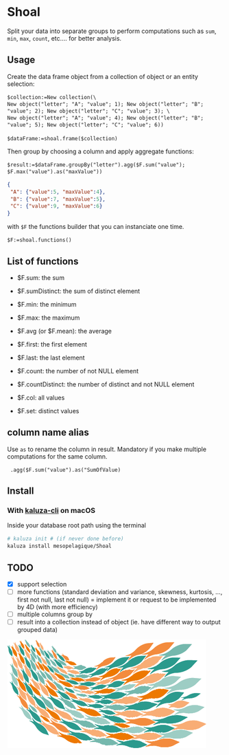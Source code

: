 # Shoal

Split your data into separate groups to perform computations such as `sum`, `min`, `max`, `count`, etc.... for better analysis.

## Usage

Create the data frame object from a collection of object or an entity selection:

```4d
$collection:=New collection(\
New object("letter"; "A"; "value"; 1); New object("letter"; "B"; "value"; 2); New object("letter"; "C"; "value"; 3); \
New object("letter"; "A"; "value"; 4); New object("letter"; "B"; "value"; 5); New object("letter"; "C"; "value"; 6))

$dataFrame:=shoal.frame($collection)
```

Then group by choosing a column and apply aggregate functions:

```4d
$result:=$dataFrame.groupBy("letter").agg($F.sum("value"); $F.max("value").as("maxValue"))
```

```json
{
 "A": {"value":5, "maxValue":4},
 "B": {"value":7, "maxValue":5},
 "C": {"value":9, "maxValue":6}
}
```

with `$F` the functions builder that you can instanciate one time.

```4d
$F:=shoal.functions()
```

## List of functions

- $F.sum: the sum
- $F.sumDistinct: the sum of distinct element
- $F.min: the minimum
- $F.max: the maximum
- $F.avg (or $F.mean): the average

- $F.first: the first element
- $F.last: the last element

- $F.count: the number of not NULL element
- $F.countDistinct: the number of distinct and not NULL element
- $F.col: all values
- $F.set: distinct values

## column name alias

Use `as` to rename the column in result. Mandatory if you make multiple computations for the same column.

```4d
 .agg($F.sum("value").as("SumOfValue)
```

## Install

### With [kaluza-cli](https://mesopelagique.github.io/kaluza-cli/) on macOS

Inside your database root path using the terminal

```bash
# kaluza init # (if never done before)
kaluza install mesopelagique/Shoal
```

## TODO

- [X] support selection
- [ ] more functions (standard deviation and variance, skewness, kurtosis, ..., first not null, last not null) = implement it or request to be implemented by 4D (with more efficiency)
- [ ] multiple columns group by
- [ ] result into a collection instead of object (ie. have different way to output grouped data)

![logo](logo.png)
